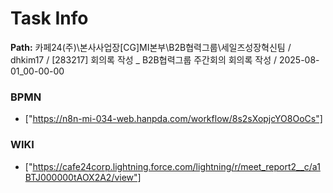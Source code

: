 # Task Info

**Path:** 카페24(주)\본사사업장\[CG]MI본부\B2B협력그룹\세일즈성장혁신팀 / dhkim17 / [283217] 회의록 작성 _ B2B협력그룹 주간회의 회의록 작성 / 2025-08-01_00-00-00

### BPMN
- ["https://n8n-mi-034-web.hanpda.com/workflow/8s2sXopjcYO8OoCs"]

### WIKI
- ["https://cafe24corp.lightning.force.com/lightning/r/meet_report2__c/a1BTJ000000tAOX2A2/view"]

